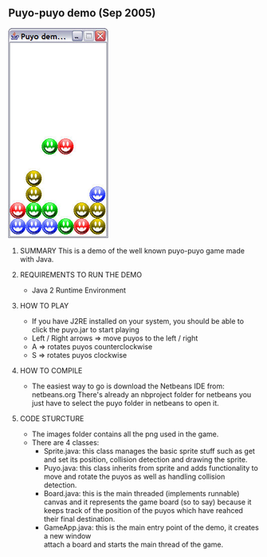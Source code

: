 Puyo-puyo demo (Sep 2005)
-------------------------

![](https://github.com/hectormoralespiloni/Puyo-Puyo/blob/master/puyo_full.jpg)

1. SUMMARY 
	This is a demo of the well known puyo-puyo game made with Java.

2. REQUIREMENTS TO RUN THE DEMO
	* Java 2 Runtime Environment
	
3. HOW TO PLAY
	* If you have J2RE installed on your system, you should be able to click 
	the puyo.jar to start playing
	* Left / Right arrows => move puyos to the left / right
	* A => rotates puyos counterclockwise
	* S => rotates puyos clockwise
	
4. HOW TO COMPILE
	* The easiest way to go is download the Netbeans IDE from: netbeans.org
	There's already an nbproject folder for netbeans you just have to 
	select the puyo folder in netbeans to open it.

5. CODE STURCTURE
	* The images folder contains all the png used in the game.
	* There are 4 classes: 
	    * Sprite.java: 	this class manages the basic sprite stuff such as get and set
			its position, collision detection and drawing the sprite.
	    * Puyo.java: 	this class inherits from sprite and adds functionality to move
			and rotate the puyos as well as handling collision detection.
	    * Board.java:	this is the main threaded (implements runnable) canvas and it
			represents the game board (so to say) because it keeps track 
			of the position of the puyos which have reahced their final
			destination.
	    * GameApp.java: this is the main entry point of the demo, it creates a new window	
			attach a board and starts the main thread of the game.